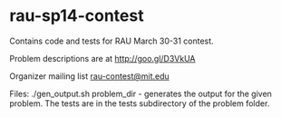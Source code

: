 rau-sp14-contest
================

Contains code and tests for RAU March 30-31 contest.

Problem descriptions are at http://goo.gl/D3VkUA 

Organizer mailing list rau-contest@mit.edu

Files:
./gen\_output.sh problem\_dir - generates the output for the given problem. The
tests are in the tests subdirectory of the problem folder.

